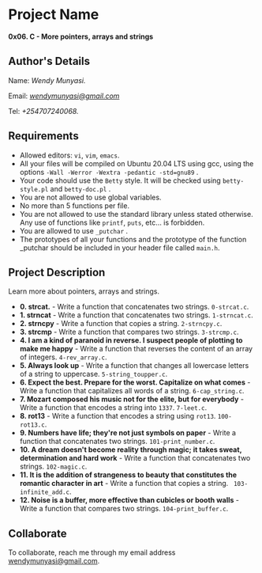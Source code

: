 # Project Name
**0x06. C - More pointers, arrays and strings**

## Author's Details
Name: *Wendy Munyasi.*

Email: *wendymunyasi@gmail.com*

Tel: *+254707240068.*

##  Requirements
*   Allowed editors: `vi`, `vim`, `emacs`.
*   All your files will be compiled on Ubuntu 20.04 LTS using gcc, using the options `-Wall -Werror -Wextra -pedantic -std=gnu89` .
*   Your code should use the `Betty` style. It will be checked using `betty-style.pl` and `betty-doc.pl` .
*   You are not allowed to use global variables.
*   No more than 5 functions per file.
*   You are not allowed to use the standard library unless stated otherwise. Any use of functions like  `printf`, `puts`, etc… is forbidden.
*   You are allowed to use `_putchar` .
*   The prototypes of all your functions and the prototype of the function _putchar should be included in your header file called `main.h`.


## Project Description
Learn more about pointers, arrays and strings.

* **0. strcat.** - Write a function that concatenates two strings. `0-strcat.c`.
* **1. strncat** - Write a function that concatenates two strings. `1-strncat.c`.
* **2. strncpy** - Write a function that copies a string. `2-strncpy.c`.
* **3. strcmp** - Write a function that compares two strings. `3-strcmp.c`.
* **4. I am a kind of paranoid in reverse. I suspect people of plotting to make me happy** - Write a function that reverses the content of an array of integers. `4-rev_array.c`.
* **5. Always look up** - Write a function that changes all lowercase letters of a string to uppercase. `5-string_toupper.c`.
* **6. Expect the best. Prepare for the worst. Capitalize on what comes** - Write a function that capitalizes all words of a string. `6-cap_string.c`.
* **7. Mozart composed his music not for the elite, but for everybody** - Write a function that encodes a string into `1337`. `7-leet.c`.
* **8. rot13** - Write a function that encodes a string using `rot13`. `100-rot13.c`.
* **9. Numbers have life; they're not just symbols on paper** - Write a function that concatenates two strings. `101-print_number.c`.
* **10. A dream doesn't become reality through magic; it takes sweat, determination and hard work** - Write a function that concatenates two strings. `102-magic.c`.
* **11. It is the addition of strangeness to beauty that constitutes the romantic character in art** - Write a function that copies a string. ` 103-infinite_add.c`.
* **12. Noise is a buffer, more effective than cubicles or booth walls** - Write a function that compares two strings. `104-print_buffer.c`.


## Collaborate

To collaborate, reach me through my email address wendymunyasi@gmail.com.